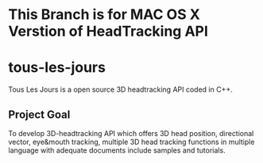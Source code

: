 This Branch is for MAC OS X Verstion of HeadTracking API
========================================================

tous-les-jours
==============

Tous Les Jours is a open source 3D headtracking API coded in C++.

Project Goal
------------

To develop 3D-headtracking API which
offers 3D head position, directional vector, eye&mouth
tracking, multiple 3D head tracking functions in multiple
language with adequate documents include samples and
tutorials.
